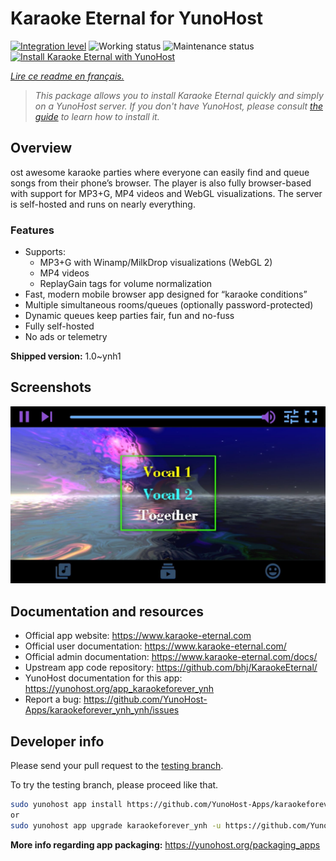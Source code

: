 <!--
N.B.: This README was automatically generated by https://github.com/YunoHost/apps/tree/master/tools/README-generator
It shall NOT be edited by hand.
-->

# Karaoke Eternal for YunoHost

[![Integration level](https://dash.yunohost.org/integration/karaokeforever_ynh.svg)](https://dash.yunohost.org/appci/app/karaokeforever_ynh) ![Working status](https://ci-apps.yunohost.org/ci/badges/karaokeforever_ynh.status.svg) ![Maintenance status](https://ci-apps.yunohost.org/ci/badges/karaokeforever_ynh.maintain.svg)  
[![Install Karaoke Eternal with YunoHost](https://install-app.yunohost.org/install-with-yunohost.svg)](https://install-app.yunohost.org/?app=karaokeforever_ynh)

*[Lire ce readme en français.](./README_fr.md)*

> *This package allows you to install Karaoke Eternal quickly and simply on a YunoHost server.
If you don't have YunoHost, please consult [the guide](https://yunohost.org/#/install) to learn how to install it.*

## Overview

ost awesome karaoke parties where everyone can easily find and queue songs from their phone’s browser. The player is also fully browser-based with support for MP3+G, MP4 videos and WebGL visualizations. The server is self-hosted and runs on nearly everything.
### Features


- Supports:
   - MP3+G with Winamp/MilkDrop visualizations (WebGL 2)
   - MP4 videos
   - ReplayGain tags for volume normalization
- Fast, modern mobile browser app designed for “karaoke conditions”
- Multiple simultaneous rooms/queues (optionally password-protected)
- Dynamic queues keep parties fair, fun and no-fuss
- Fully self-hosted
- No ads or telemetry


**Shipped version:** 1.0~ynh1


## Screenshots

![Screenshot of Karaoke Eternal](./doc/screenshots/app-player.jpg)

## Documentation and resources

* Official app website: <https://www.karaoke-eternal.com>
* Official user documentation: <https://www.karaoke-eternal.com/>
* Official admin documentation: <https://www.karaoke-eternal.com/docs/>
* Upstream app code repository: <https://github.com/bhj/KaraokeEternal/>
* YunoHost documentation for this app: <https://yunohost.org/app_karaokeforever_ynh>
* Report a bug: <https://github.com/YunoHost-Apps/karaokeforever_ynh_ynh/issues>

## Developer info

Please send your pull request to the [testing branch](https://github.com/YunoHost-Apps/karaokeforever_ynh_ynh/tree/testing).

To try the testing branch, please proceed like that.

``` bash
sudo yunohost app install https://github.com/YunoHost-Apps/karaokeforever_ynh_ynh/tree/testing --debug
or
sudo yunohost app upgrade karaokeforever_ynh -u https://github.com/YunoHost-Apps/karaokeforever_ynh_ynh/tree/testing --debug
```

**More info regarding app packaging:** <https://yunohost.org/packaging_apps>
